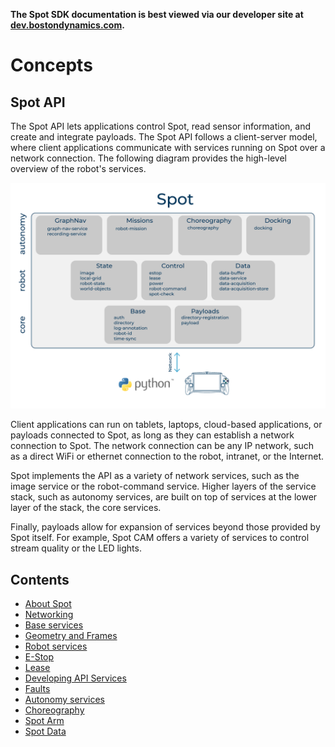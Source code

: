 <!--
Copyright (c) 2021 Boston Dynamics, Inc.  All rights reserved.

Downloading, reproducing, distributing or otherwise using the SDK Software
is subject to the terms and conditions of the Boston Dynamics Software
Development Kit License (20191101-BDSDK-SL).
-->

<p class="github-only">
<b>The Spot SDK documentation is best viewed via our developer site at <a href="https://dev.bostondynamics.com">dev.bostondynamics.com</a>. </b>
</p>

# Concepts

## Spot API

The Spot API lets applications control Spot, read sensor information, and create and integrate payloads. The Spot API follows a client-server model, where client applications communicate with services running on Spot over a network connection. The following diagram provides the high-level overview of the robot's services.

![API Diagram](api_top_level.png)

Client applications can run on tablets, laptops, cloud-based applications, or payloads connected to Spot, as long as they can establish a network connection to Spot. The network connection can be any IP network, such as a direct WiFi or ethernet connection to the robot, intranet, or the Internet.

Spot implements the API as a variety of network services, such as the image service or the robot-command service. Higher layers of the service stack, such as autonomy services, are built on top of services at the lower layer of the stack, the core services.

Finally, payloads allow for expansion of services beyond those provided by Spot itself. For example, Spot CAM offers a variety of services to control stream quality or the LED lights.

## Contents

* [About Spot](about_spot.md)
* [Networking](networking.md)
* [Base services](base_services.md)
* [Geometry and Frames](geometry_and_frames.md)
* [Robot services](robot_services.md)
* [E-Stop](estop_service.md)
* [Lease](lease_service.md)
* [Developing API Services](developing_api_services.md)
* [Faults](faults.md)
* [Autonomy services](autonomy/README.md)
* [Choreography](choreography/README.md)
* [Spot Arm](arm/README.md)
* [Spot Data](data.md)
